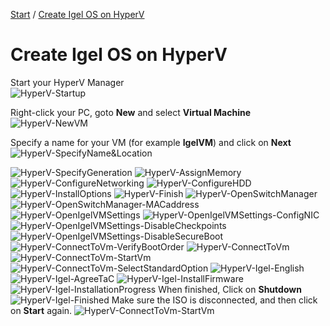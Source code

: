[Start](/CA-Microsoft-WVD_ARM-Workshop/) / [Create Igel OS on HyperV](/CA-Microsoft-WVD_ARM-Workshop/Create%20Igel%20OS%20on%20HyperV)
# Create Igel OS on HyperV
Start your HyperV Manager<br/>
![HyperV-Startup](https://michawets.github.io/CA-Microsoft-WVD_ARM-Workshop/images/HyperV-StartUp.png)

Right-click your PC, goto **New** and select **Virtual Machine**<br/>
![HyperV-NewVM](https://michawets.github.io/CA-Microsoft-WVD_ARM-Workshop/images/HyperV-NewVM.png)

Specify a name for your VM (for example **IgelVM**) and click on **Next**<br/>
![HyperV-SpecifyName&Location](https://michawets.github.io/CA-Microsoft-WVD_ARM-Workshop/images/HyperV-SpecifyName&Location.png)


![HyperV-SpecifyGeneration](https://michawets.github.io/CA-Microsoft-WVD_ARM-Workshop/images/HyperV-SpecifyGeneration.png)
![HyperV-AssignMemory](https://michawets.github.io/CA-Microsoft-WVD_ARM-Workshop/images/HyperV-AssignMemory.png)
![HyperV-ConfigureNetworking](https://michawets.github.io/CA-Microsoft-WVD_ARM-Workshop/images/HyperV-ConfigureNetworking.png)
![HyperV-ConfigureHDD](https://michawets.github.io/CA-Microsoft-WVD_ARM-Workshop/images/HyperV-ConfigureHDD.png)
![HyperV-InstallOptions](https://michawets.github.io/CA-Microsoft-WVD_ARM-Workshop/images/HyperV-InstallOptions.png)
![HyperV-Finish](https://michawets.github.io/CA-Microsoft-WVD_ARM-Workshop/images/HyperV-Finish.png)
![HyperV-OpenSwitchManager](https://michawets.github.io/CA-Microsoft-WVD_ARM-Workshop/images/HyperV-OpenSwitchManager.png)
![HyperV-OpenSwitchManager-MACaddress](https://michawets.github.io/CA-Microsoft-WVD_ARM-Workshop/images/HyperV-OpenSwitchManager-MACaddress.png)
![HyperV-OpenIgelVMSettings](https://michawets.github.io/CA-Microsoft-WVD_ARM-Workshop/images/HyperV-OpenIgelVMSettings.png)
![HyperV-OpenIgelVMSettings-ConfigNIC](https://michawets.github.io/CA-Microsoft-WVD_ARM-Workshop/images/HyperV-OpenIgelVMSettings-ConfigNIC.png)
![HyperV-OpenIgelVMSettings-DisableCheckpoints](https://michawets.github.io/CA-Microsoft-WVD_ARM-Workshop/images/HyperV-OpenIgelVMSettings-DisableCheckpoints.png)
![HyperV-OpenIgelVMSettings-DisableSecureBoot](https://michawets.github.io/CA-Microsoft-WVD_ARM-Workshop/images/HyperV-OpenIgelVMSettings-DisableSecureBoot.png)
![HyperV-ConnectToVm-VerifyBootOrder](https://michawets.github.io/CA-Microsoft-WVD_ARM-Workshop/images/HyperV-ConnectToVm-VerifyBootOrder.png)
![HyperV-ConnectToVm](https://michawets.github.io/CA-Microsoft-WVD_ARM-Workshop/images/HyperV-ConnectToVm.png)
![HyperV-ConnectToVm-StartVm](https://michawets.github.io/CA-Microsoft-WVD_ARM-Workshop/images/HyperV-ConnectToVm-StartVm.png)
![HyperV-ConnectToVm-SelectStandardOption](https://michawets.github.io/CA-Microsoft-WVD_ARM-Workshop/images/HyperV-ConnectToVm-SelectStandardOption.png)
![HyperV-Igel-English](https://michawets.github.io/CA-Microsoft-WVD_ARM-Workshop/images/HyperV-Igel-English.png)
![HyperV-Igel-AgreeTaC](https://michawets.github.io/CA-Microsoft-WVD_ARM-Workshop/images/HyperV-Igel-AgreeTaC.png)
![HyperV-Igel-InstallFirmware](https://michawets.github.io/CA-Microsoft-WVD_ARM-Workshop/images/HyperV-Igel-InstallFirmware.png)
![HyperV-Igel-InstallationProgress](https://michawets.github.io/CA-Microsoft-WVD_ARM-Workshop/images/HyperV-Igel-InstallationProgress.png)
When finished, Click on **Shutdown**
![HyperV-Igel-Finished](https://michawets.github.io/CA-Microsoft-WVD_ARM-Workshop/images/HyperV-Igel-Finished.png)
Make sure the ISO is disconnected, and then click on **Start** again.
![HyperV-ConnectToVm-StartVm](https://michawets.github.io/CA-Microsoft-WVD_ARM-Workshop/images/HyperV-ConnectToVm-StartVm.png)





<script type="text/javascript">
    setTimeout(function() { 
            document.getElementById("sidebar").style.display = "none";
            document.getElementById("main-content").style.width = "90%"
            var x = document.getElementsByClassName('inner clearfix'); 
            x[0].style.width = "75%";
            var x = document.getElementsByClassName('inner'); 
            x[0].style.width = "90%";
            var x = document.getElementsByTagName('h1'); 
            x[0].style.width = "90%";
            x[0].style.textAlign = "center"
            x[0].innerHTML = "Microsoft & Cloud-Architect WVD Workshop"
        }, 250);
</script>